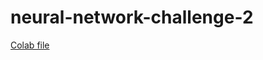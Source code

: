 # neural-network-challenge-2






[Colab file](https://colab.research.google.com/drive/1hEp9G255Z8YSAM_7CKV3AKezN3-SnFjW?usp=sharing)
